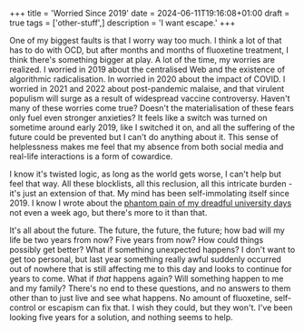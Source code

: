 +++
title = 'Worried Since 2019'
date = 2024-06-11T19:16:08+01:00
draft = true
tags = ['other-stuff',]
description = 'I want escape.'
+++

One of my biggest faults is that I worry way too much. I think a lot of that has to do with OCD, but after months and months of fluoxetine treatment, I think there's something bigger at play. A lot of the time, my worries are realized. I worried in 2019 about the centralised Web and the existence of algorithmic radicalisation. In worried in 2020 about the impact of COVID. I worried in 2021 and 2022 about post-pandemic malaise, and that virulent populism will surge as a result of widespread vaccine controversy. Haven't many of these worries come true? Doesn't the materialisation of these fears only fuel even stronger anxieties? It feels like a switch was turned on sometime around early 2019, like I switched it on, and all the suffering of the future could be prevented but I can't do anything about it. This sense of helplessness makes me feel that my absence from both social media and real-life interactions is a form of cowardice.

I know it's twisted logic, as long as the world gets worse, I can't help but feel that way. All these blocklists, all this reclusion, all this intricate burden - it's just an extension of that. My mind has been self-immolating itself since 2019. I know I wrote about the [phantom pain of my dreadful university days](../phantom-pain) not even a week ago, but there's more to it than that. 

It's all about the future. The future, the future, the future; how bad will my life be two years from now? Five years from now? How could things possibly get better? What if something unexpected happens? I don't want to get too personal, but last year something really awful suddenly occurred out of nowhere that is still affecting me to this day and looks to continue for years to come. What if *that* happens again? Will something happen to me and my family? There's no end to these questions, and no answers to them other than to just live and see what happens. No amount of fluoxetine, self-control or escapism can fix that. I wish they could, but they won't. I've been looking five years for a solution, and nothing seems to help. 